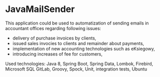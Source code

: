 # JavaMailSender

This application could be used to automatization of sending emails in accountant offices regarding following issues:
-  delivery of purchase invoices by clients, 
-  issued sales invocies to clients and remainder about  payments, 
- implementation of new accounting technologies such as eKsiegowy,
- introducing increases of fee for customers,

Used technologies:
Java 8,
Spring Boot, Spring Data,
Lombok,
Firebird, Microsoft SQL
GitLab,
Groovy, Spock,
Unit, integration tests,
Ubuntu

